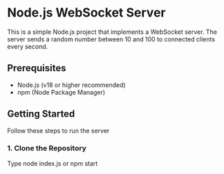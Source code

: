 # Node.js WebSocket Server

This is a simple Node.js project that implements a WebSocket server. The server sends a random number between 10 and 100 to connected clients every second.

## Prerequisites

- Node.js (v18 or higher recommended)
- npm (Node Package Manager)

## Getting Started

Follow these steps to run the server

### 1. Clone the Repository

Type node index.js or npm start
